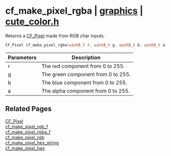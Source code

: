 # cf_make_pixel_rgba | [graphics](https://github.com/RandyGaul/cute_framework/blob/master/docs/graphics_readme.md) | [cute_color.h](https://github.com/RandyGaul/cute_framework/blob/master/include/cute_color.h)

Returns a [CF_Pixel](https://github.com/RandyGaul/cute_framework/blob/master/docs/graphics/cf_pixel.md) made from RGB char inputs.

```cpp
CF_Pixel cf_make_pixel_rgba(uint8_t r, uint8_t g, uint8_t b, uint8_t a)
```

Parameters | Description
--- | ---
r | The red component from 0 to 255.
g | The green component from 0 to 255.
b | The blue component from 0 to 255.
a | The alpha component from 0 to 255.

## Related Pages

[CF_Pixel](https://github.com/RandyGaul/cute_framework/blob/master/docs/graphics/cf_pixel.md)  
[cf_make_pixel_rgb_f](https://github.com/RandyGaul/cute_framework/blob/master/docs/graphics/cf_make_pixel_rgb_f.md)  
[cf_make_pixel_rgba_f](https://github.com/RandyGaul/cute_framework/blob/master/docs/graphics/cf_make_pixel_rgba_f.md)  
[cf_make_pixel_rgb](https://github.com/RandyGaul/cute_framework/blob/master/docs/graphics/cf_make_pixel_rgb.md)  
[cf_make_pixel_hex_string](https://github.com/RandyGaul/cute_framework/blob/master/docs/graphics/cf_make_pixel_hex_string.md)  
[cf_make_pixel_hex](https://github.com/RandyGaul/cute_framework/blob/master/docs/graphics/cf_make_pixel_hex.md)  

